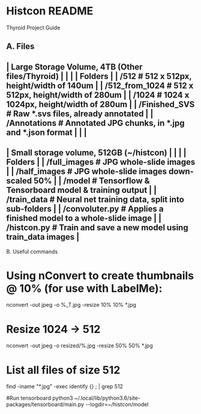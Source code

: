 # Histcon README
Thyroid Project Guide

A. Files
 -------------------------------------------------------------------------------
| Large Storage Volume, 4TB (Other files/Thyroid)				|
|										|
| Folders									|
| /512			# 512 x 512px, height/width of 140um			|
| /512_from_1024	# 512 x 512px, height/width of 280um			|
| /1024			# 1024 x 1024px, height/width of 280um			|
| /Finished_SVS		# Raw *.svs files, already annotated			|
| /Annotations		# Annotated JPG chunks, in *.jpg and *.json format	|
|										|
 -------------------------------------------------------------------------------
| Small storage volume, 512GB (~/histcon)					|
| 										|
| Folders									|
| /full_images		# JPG whole-slide images				|
| /half_images		# JPG whole-slide images down-scaled 50%		|
| /model		# Tensorflow & Tensorboard model & training output	|
| /train_data		# Neural net training data, split into sub-folders	|
| /convoluter.py	# Applies a finished model to a whole-slide image	|
| /histcon.py		# Train and save a new model using train_data images	|
 -------------------------------------------------------------------------------


B. Useful commands

# Using nConvert to create thumbnails @ 10% (for use with LabelMe):
nconvert -out jpeg -o %_T.jpg -resize 10% 10% *.jpg

# Resize 1024 -> 512
nconvert -out jpeg -o resized/%.jpg -resize 50% 50% *.jpg

# List all files of size 512
find -iname "*.jpg" -exec identify {} \; | grep 512

#Run tensorboard
python3 ~/.local/lib/python3.6/site-packages/tensorboard/main.py --logdir=~/histcon/model



